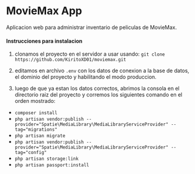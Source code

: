 # MovieMax App

Aplicacion web para administrar inventario de peliculas de MovieMax.

#### Instrucciones para instalacion

1. clonamos el proyecto en el servidor a usar usando: 
`git clone https://github.com/KiritoXD01/moviemax.git`

2. editamos en archivo `.env` con los datos de conexion a la base de datos,
el dominio del proyecto y habilitando el modo produccion.

3. luego de que ya estan los datos correctos, abrimos la consola en el 
directorio raiz del proyecto y corremos los siguientes comando en el orden
mostrado:

- `composer install`
- `php artisan vendor:publish --provider="Spatie\MediaLibrary\MediaLibraryServiceProvider" --tag="migrations"`
- `php artisan migrate`
- `php artisan vendor:publish --provider="Spatie\MediaLibrary\MediaLibraryServiceProvider" --tag="config"`
- `php artisan storage:link`
- `php artisan passport:install`